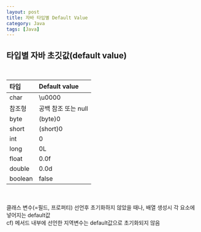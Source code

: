 ```yaml
---
layout: post
title: 자바 타입별 Default Value
category: Java
tags: [Java]
---
```


## 타입별 자바 초깃값(default value)
<br/>
<table>
<thead>
<tr>
<th align="left">타입</th>
<th align="left">Default value</th>
</tr>
</thead>
<tbody>
<tr>
<td align="left">char</td>
<td align="left">\u0000</td>
</tr>
<tr>
<td align="left">참조형</td>
<td align="left">공백 참조 또는 null</td>
</tr>
<tr>
<td align="left">byte</td>
<td align="left">(byte)0</td>
</tr>
<tr>
<td align="left">short</td>
<td align="left">(short)0</td>
</tr>
<tr>
<td align="left">int</td>
<td align="left">0</td>
</tr>
<tr>
<td align="left">long</td>
<td align="left">0L</td>
</tr>
<tr>
<td align="left">float</td>
<td align="left">0.0f</td>
</tr>
<tr>
<td align="left">double</td>
<td align="left">0.0d</td>
</tr>
<tr>
<td align="left">boolean</td>
<td align="left">false</td>
</tr>
</tbody>
</table>

<br/><br/>
클래스 변수(=필드, 프로퍼티) 선언후 초기화하지 않았을 때나, 배열 생성시 각 요소에 넣어지는 default값<br/>
cf) 메서드 내부에 선언한 지역변수는 default값으로 초기화되지 않음<br/>
<br/>
